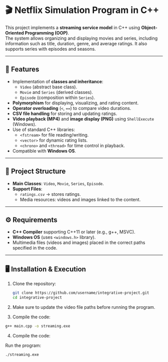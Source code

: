 # 🎬 Netflix Simulation Program in C++

This project implements a **streaming service model** in C++ using **Object-Oriented Programming (OOP)**.  
The system allows organizing and displaying movies and series, including information such as title, duration, genre, and average ratings. It also supports series with episodes and seasons.

---

## 🚀 Features

- Implementation of **classes and inheritance**:
  - `Video` (abstract base class).
  - `Movie` and `Series` (derived classes).
  - `Episode` (composition within `Series`).
- **Polymorphism** for displaying, visualizing, and rating content.
- **Operator overloading** (`<`, `==`) to compare video durations.
- **CSV file handling** for storing and updating ratings.
- **Video playback (MP4)** and **image display (PNG)** using `ShellExecute` (Windows).
- Use of standard C++ libraries:
  - `<fstream>` for file reading/writing.
  - `<vector>` for dynamic rating lists.
  - `<chrono>` and `<thread>` for time control in playback.
- Compatible with **Windows OS**.

---

## 📂 Project Structure

- **Main Classes**: `Video`, `Movie`, `Series`, `Episode`.
- **Support Files**:
  - `ratings.csv` → stores ratings.
  - Media resources: videos and images linked to the content.

---

## ⚙️ Requirements

- **C++ Compiler** supporting C++11 or later (e.g., g++, MSVC).
- **Windows OS** (uses `<windows.h>` library).
- Multimedia files (videos and images) placed in the correct paths specified in the code.

---

## 🖥️ Installation & Execution

1. Clone the repository:
   ```bash
   git clone https://github.com/username/integrative-project.git
   cd integrative-project
   ```

2. Make sure to update the video file paths before running the program.

3. Compile the code:
  ```bash
  g++ main.cpp -o streaming.exe
```

4. Compile the code:

  Run the program:
  ```bash
  ./streaming.exe
```
